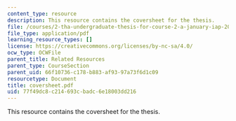 ```yaml
---
content_type: resource
description: This resource contains the coversheet for the thesis.
file: /courses/2-tha-undergraduate-thesis-for-course-2-a-january-iap-2007/77f49dc8c214693cbadc6e18003dd216_coversheet.pdf
file_type: application/pdf
learning_resource_types: []
license: https://creativecommons.org/licenses/by-nc-sa/4.0/
ocw_type: OCWFile
parent_title: Related Resources
parent_type: CourseSection
parent_uid: 66f10736-c178-b883-af93-97a73f6d1c09
resourcetype: Document
title: coversheet.pdf
uid: 77f49dc8-c214-693c-badc-6e18003dd216
---
```

This resource contains the coversheet for the thesis.